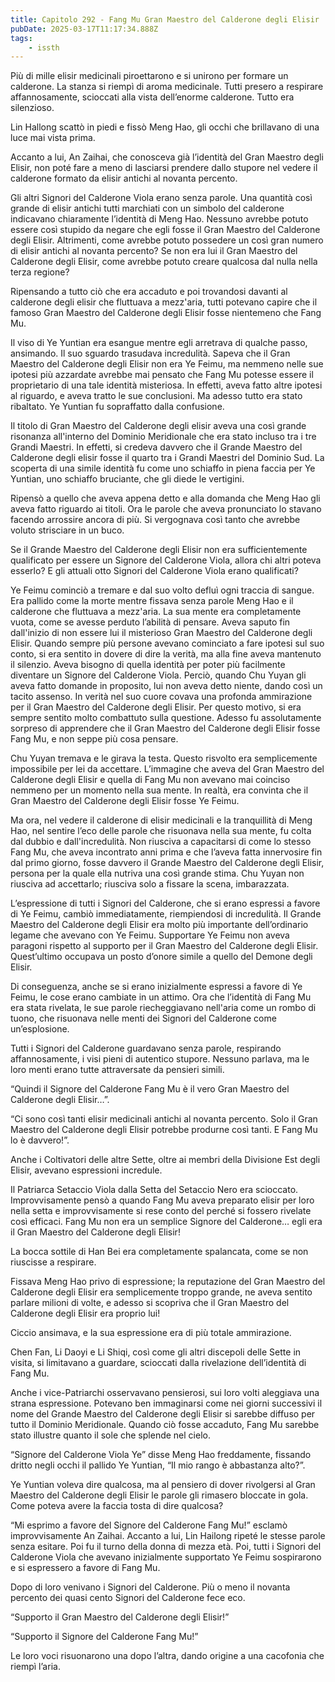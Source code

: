 ```yaml
---
title: Capitolo 292 - Fang Mu Gran Maestro del Calderone degli Elisir
pubDate: 2025-03-17T11:17:34.888Z
tags:
    - issth
---
```



Più di mille elisir medicinali piroettarono e si unirono per formare un calderone. La stanza si riempì di aroma medicinale. Tutti presero a respirare affannosamente, scioccati alla vista dell’enorme calderone.
Tutto era silenzioso.


Lin Hallong scattò in piedi e fissò Meng Hao, gli occhi che brillavano di una luce mai vista prima.


Accanto a lui, An Zaihai, che conosceva già l’identità del Gran Maestro degli Elisir, non poté fare a meno di lasciarsi prendere dallo stupore nel vedere il calderone formato da elisir antichi al novanta percento.


Gli altri Signori del Calderone Viola erano senza parole. Una quantità così grande di elisir antichi tutti marchiati con un simbolo del calderone indicavano chiaramente l’identità di Meng Hao. Nessuno avrebbe potuto essere così stupido da negare che egli fosse il Gran Maestro del Calderone degli Elisir. Altrimenti, come avrebbe potuto possedere un così gran numero di elisir antichi al novanta percento? Se non era lui il Gran Maestro del Calderone degli Elisir, come avrebbe potuto creare qualcosa dal nulla nella terza regione?


Ripensando a tutto ciò che era accaduto e poi trovandosi davanti al calderone degli elisir che fluttuava a mezz'aria, tutti potevano capire che il famoso Gran Maestro del Calderone degli Elisir fosse nientemeno che Fang Mu.


Il viso di Ye Yuntian era esangue mentre egli arretrava di qualche passo, ansimando. Il suo sguardo trasudava incredulità. Sapeva che il Gran Maestro del Calderone degli Elisir non era Ye Feimu, ma nemmeno nelle sue ipotesi più azzardate avrebbe mai pensato che Fang Mu potesse essere il proprietario di una tale identità misteriosa. In effetti, aveva fatto altre ipotesi al riguardo, e aveva tratto le sue conclusioni. Ma adesso tutto era stato ribaltato. Ye Yuntian fu sopraffatto dalla confusione.


Il titolo di Gran Maestro del Calderone degli elisir aveva una così grande risonanza all'interno del Dominio Meridionale che era stato incluso tra i tre Grandi Maestri. In effetti, si credeva davvero che il Grande Maestro del Calderone degli elisir fosse il quarto tra i Grandi Maestri del Dominio Sud. La scoperta di una simile identità fu come uno schiaffo in piena faccia per Ye Yuntian, uno schiaffo bruciante, che gli diede le vertigini.


Ripensò a quello che aveva appena detto e alla domanda che Meng Hao gli aveva fatto riguardo ai titoli.
Ora le parole che aveva pronunciato lo stavano facendo arrossire ancora di più. Si vergognava così tanto che avrebbe voluto strisciare in un buco.


Se il Grande Maestro del Calderone degli Elisir non era sufficientemente qualificato per essere un Signore del Calderone Viola, allora chi altri poteva esserlo? E gli attuali otto Signori del Calderone Viola erano qualificati?


Ye Feimu cominciò a tremare e dal suo volto defluì ogni traccia di sangue. Era pallido come la morte mentre fissava senza parole Meng Hao e il calderone che fluttuava a mezz'aria. La sua mente era completamente vuota, come se avesse perduto l’abilità di pensare. Aveva saputo fin dall'inizio di non essere lui il misterioso Gran Maestro del Calderone degli Elisir. Quando sempre più persone avevano cominciato a fare ipotesi sul suo conto, si era sentito in dovere di dire la verità, ma alla fine aveva mantenuto il silenzio. Aveva bisogno di quella identità per poter più facilmente diventare un Signore del Calderone Viola. Perciò, quando Chu Yuyan gli aveva fatto domande in proposito, lui non aveva detto niente, dando così un tacito assenso. In verità nel suo cuore covava una profonda ammirazione per il Gran Maestro del Calderone degli Elisir. Per questo motivo, si era sempre sentito molto combattuto sulla questione. Adesso fu assolutamente sorpreso di apprendere che il Gran Maestro del Calderone degli Elisir fosse Fang Mu, e non seppe più cosa pensare.


Chu Yuyan tremava e le girava la testa. Questo risvolto era semplicemente impossibile per lei da accettare. L’immagine che aveva del Gran Maestro del Calderone degli Elisir e quella di Fang Mu non avevano mai coinciso nemmeno per un momento nella sua mente. In realtà, era convinta che il Gran Maestro del Calderone degli Elisir fosse Ye Feimu.


Ma ora, nel vedere il calderone di elisir medicinali e la tranquillità di Meng Hao, nel sentire l’eco delle parole che risuonava nella sua mente, fu colta dal dubbio e dall'incredulità. Non riusciva a capacitarsi di come lo stesso Fang Mu, che aveva incontrato anni prima e che l’aveva fatta innervosire fin dal primo giorno, fosse davvero il Grande Maestro del Calderone degli Elisir, persona per la quale ella nutriva una così grande stima. Chu Yuyan non riusciva ad accettarlo; riusciva solo a fissare la scena, imbarazzata.


L’espressione di tutti i Signori del Calderone, che si erano espressi a favore di Ye Feimu, cambiò immediatamente, riempiendosi di incredulità. Il Grande Maestro del Calderone degli Elisir era molto più importante dell’ordinario legame che avevano con Ye Feimu. Supportare Ye Feimu non aveva paragoni rispetto al supporto per il Gran Maestro del Calderone degli Elisir. Quest’ultimo occupava un posto d’onore simile a quello del Demone degli Elisir.


Di conseguenza, anche se si erano inizialmente espressi a favore di Ye Feimu, le cose erano cambiate in un attimo. Ora che l’identità di Fang Mu era stata rivelata, le sue parole riecheggiavano nell'aria come un rombo di tuono, che risuonava nelle menti dei Signori del Calderone come un’esplosione.


Tutti i Signori del Calderone guardavano senza parole, respirando affannosamente, i visi pieni di autentico stupore. Nessuno parlava, ma le loro menti erano tutte attraversate da pensieri simili.


“Quindi il Signore del Calderone Fang Mu è il vero Gran Maestro del Calderone degli Elisir…”.


“Ci sono così tanti elisir medicinali antichi al novanta percento. Solo il Gran Maestro del Calderone degli Elisir potrebbe produrne così tanti. E Fang Mu lo è davvero!”.


Anche i Coltivatori delle altre Sette, oltre ai membri della Divisione Est degli Elisir, avevano espressioni incredule.


Il Patriarca Setaccio Viola dalla Setta del Setaccio Nero era scioccato. Improvvisamente pensò a quando Fang Mu aveva preparato elisir per loro nella setta e improvvisamente si rese conto del perché si fossero rivelate così efficaci. Fang Mu non era un semplice Signore del Calderone… egli era il Gran Maestro del Calderone degli Elisir!


La bocca sottile di Han Bei era completamente spalancata, come se non riuscisse a respirare.


Fissava Meng Hao privo di espressione; la reputazione del Gran Maestro del Calderone degli Elisir era semplicemente troppo grande, ne aveva sentito parlare milioni di volte, e adesso si scopriva che il Gran Maestro del Calderone degli Elisir era proprio lui!


Ciccio ansimava, e la sua espressione era di più totale ammirazione.


Chen Fan, Li Daoyi e Li Shiqi, così come gli altri discepoli delle Sette in visita, si limitavano a guardare, scioccati dalla rivelazione dell’identità di Fang Mu.


Anche i vice-Patriarchi osservavano pensierosi, sui loro volti aleggiava una strana espressione. Potevano ben immaginarsi come nei giorni successivi il nome del Grande Maestro del Calderone degli Elisir si sarebbe diffuso per tutto il Dominio Meridionale. Quando ciò fosse accaduto, Fang Mu sarebbe stato illustre quanto il sole che splende nel cielo.


“Signore del Calderone Viola Ye” disse Meng Hao freddamente, fissando dritto negli occhi il pallido Ye Yuntian, “Il mio rango è abbastanza alto?”.


Ye Yuntian voleva dire qualcosa, ma al pensiero di dover rivolgersi al Gran Maestro del Calderone degli Elisir le parole gli rimasero bloccate in gola. Come poteva avere la faccia tosta di dire qualcosa?


“Mi esprimo a favore del Signore del Calderone Fang Mu!” esclamò improvvisamente An Zaihai. Accanto a lui, Lin Hailong ripeté le stesse parole senza esitare. Poi fu il turno della donna di mezza età. Poi, tutti i Signori del Calderone Viola che avevano inizialmente supportato Ye Feimu sospirarono e si espressero a favore di Fang Mu.


Dopo di loro venivano i Signori del Calderone. Più o meno il novanta percento dei quasi cento Signori del Calderone fece eco.


“Supporto il Gran Maestro del Calderone degli Elisir!”


“Supporto il Signore del Calderone Fang Mu!”


Le loro voci risuonarono una dopo l’altra, dando origine a una cacofonia che riempì l’aria.
                                
                        

